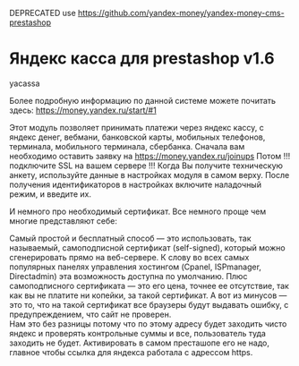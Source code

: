 DEPRECATED use https://github.com/yandex-money/yandex-money-cms-prestashop

Яндекс касса для prestashop v1.6
=======
yacassa

Более подробную информацию по данной системе можете почитать здесь: https://money.yandex.ru/start/#1

Этот модуль позволяет принимать платежи через яндекс кассу, с яндекс денег, вебмани, банковской карты, мобильных телефонов, терминала, мобильного терминала, сбербанка.
Сначала вам необходимо оставить заявку на https://money.yandex.ru/joinups
Потом !!! подключите SSL на вашем сервере !!!
Когда Вы получите техническую анкету, используйте данные в настройках модуля в самом верху.
После получения идентификаторов в настройках включите наладочный режим, и введите их.

И немного про необходимый сертификат. Все немного проще чем многие представляют себе:

Самый простой и бесплатный способ — это использовать, так называемый, самоподписной сертификат (self-signed), который можно сгенерировать прямо на веб-сервере. К слову во всех самых популярных панелях управления хостингом (Cpanel, ISPmanager, Directadmin) эта возможность доступна по умолчанию.
Плюс самоподписного сертификата — это его цена, точнее ее отсутствие, так как вы не платите ни копейки, за такой сертификат. А вот из минусов — это то, что на такой сертификат все браузеры будут выдавать ошибку, с предупреждением, что сайт не проверен. <br />
Нам это без разницы потому что по этому адресу будет заходить чисто яндекс и проверять контрольные суммы и все, пользователь туда заходить не будет. Активировать в самом престашопе его не надо, главное чтобы ссылка для яндекса работала с адрессом https.
